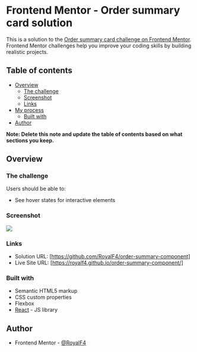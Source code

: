 # Frontend Mentor - Order summary card solution

This is a solution to the [Order summary card challenge on Frontend Mentor](https://www.frontendmentor.io/challenges/order-summary-component-QlPmajDUj). Frontend Mentor challenges help you improve your coding skills by building realistic projects.

## Table of contents

- [Overview](#overview)
  - [The challenge](#the-challenge)
  - [Screenshot](#screenshot)
  - [Links](#links)
- [My process](#my-process)
  - [Built with](#built-with)
- [Author](#author)

**Note: Delete this note and update the table of contents based on what sections you keep.**

## Overview

### The challenge

Users should be able to:

- See hover states for interactive elements

### Screenshot

![](./screenshot.png)

### Links

- Solution URL: [https://github.com/RoyalF4/order-summary-component]
- Live Site URL: [https://royalf4.github.io/order-summary-component/]

### Built with

- Semantic HTML5 markup
- CSS custom properties
- Flexbox
- [React](https://reactjs.org/) - JS library

## Author

- Frontend Mentor - [@RoyalF4](https://www.frontendmentor.io/profile/royalf4)
